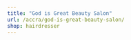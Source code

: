 ```yaml
---
title: "God is Great Beauty Salon"
url: /accra/god-is-great-beauty-salon/
shop: hairdresser
---
```

